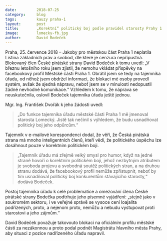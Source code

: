 ```yaml
---
date:         2018-07-25
category:     blog
tags:         kauzy praha-1
layout:       post
title:        „Korektní“ politický boj podle pravidel starosty Prahy 1 Lomeckého
image:        lomecky-fb.jpg
author:       David Bodeček
---
```


Praha, 25. července 2018 – Jakoby pro městskou část Praha 1 neplatila Listina základních práv a svobod, dle které je cenzura nepřípustná. Blokovaný člen České pirátské strany David Bodeček k tomu uvedl: „V březnu letošního roku jsem zjistil, že nemohu vkládat příspěvky na facebookový profil Městské části Praha 1. Obrátil jsem se tedy na tajemníka úřadu, od něhož jsem obdržel informaci, že blokaci mé osoby provedl systém, avšak že sjedná nápravu, neboť jsem se v minulosti nedopustil žádné nevhodné komunikace.“ Vzhledem k tomu, že náprava se neuskutečnila, oslovil Bodeček tajemníka úřadu ještě jednou.

Mgr. Ing. František Dvořák k jeho žádosti uvedl: 

> „Do funkce tajemníka úřadu městské části Praha 1 mě jmenoval starosta Lomecký. Jistě tak nečinil s výhledem, že budu usnadňovat politický boj jeho odpůrcům.“ 

Tajemník v e-mailové korespondenci dodal, že věří, že Česká pirátská strana má mnoho inteligentních členů, kteří vědí, že politického úspěchu lze dosáhnout pouze v korektním politickém boji.

> „Tajemník úřadu má zřejmě velký smysl pro humor, když na jedné straně hovoří o korektním politickém boji, jehož nezbytným atributem je svoboda projevu a svobodná soutěž politických stran, a na druhou stranu dodává, že facebookový profil nemůže zpřístupnit, neboť by tím usnadňoval politický boj konkurentům stávajícího starosty,“ dodává Bodeček. 

Postoj tajemníka úřadu k celé problematice a omezování člena České pirátské strany Bodečka podtrhuje jeho písemné vyjádření: „stejně jako v soukromém sektoru, i ve veřejné správě se vysoce cení loajalita podřízených, proto, a nejenom proto, nemůžu a nebudu vystupovat proti starostovi a jeho zájmům.“

David Bodeček považuje takovouto blokaci na oficiálním profilu městské části za nezákonnou a proto podal podnět Magistrátu hlavního města Prahy, aby situaci z pozice nadřízeného úřadu napravil.
